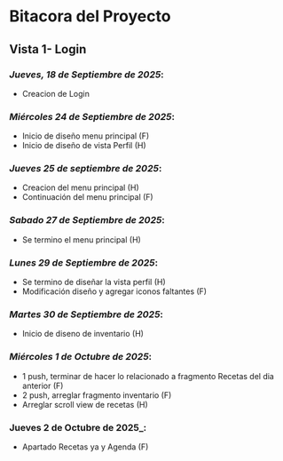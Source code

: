 # Bitacora del Proyecto
## Vista 1- Login
### _Jueves, 18 de Septiembre de 2025_: 
- Creacion de Login

### _Miércoles 24 de Septiembre de 2025_: 
- Inicio de diseño menu principal (F)
- Inicio de diseño de vista Perfil (H)

### _Jueves 25 de septiembre de 2025_:
- Creacion del menu principal (H)
- Continuación del menu principal (F)

### _Sabado 27 de Septiembre de 2025_: 
- Se termino el menu principal (H)
### _Lunes 29 de Septiembre de 2025_:
- Se termino de diseñar la vista perfil (H)
- Modificación diseño y agregar iconos faltantes (F)

### _Martes 30 de Septiembre de 2025_: 
- Inicio de diseno de inventario (H)

### _Miércoles 1 de Octubre de 2025_:
- 1 push, terminar de hacer lo relacionado a fragmento Recetas del dia anterior (F)
- 2 push, arreglar fragmento inventario (F)
- Arreglar scroll view de recetas (H)
### Jueves 2 de Octubre de 2025_:
- Apartado Recetas ya y Agenda (F)
